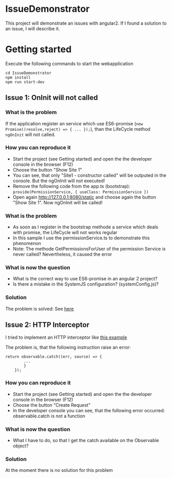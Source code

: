 # IssueDemonstrator

This project will demonstrate an issues with angular2. If I found a solution to an issue, I will describe it.

# Getting started

Execute the following commands to start the webapplication

```
cd IssueDemonstrator
npm install
npm run start-dev
```

## Issue 1: OnInit will not called 

### What is the problem
If the application register an service which use ES6-promise (```new Promise((resolve,reject) => { ... });```), than the LifeCycle method ```ngOnInit``` will not called.

### How you can reproduce it
- Start the project (see Getting started) and open the the developer console in the browser (F12)
- Choose the button "Show Site 1"
- You can see, that only "Site1 - constructor called" will be outputed in the console. But the ngOnInit will not executed!
- Remove the following code from the app.ts (bootstrap):  ```provide(PermissionService, { useClass: PermissionService })```
- Open again http://127.0.0.1:8080/static and choose again the button "Show Site 1". Now ngOnInit will be called!

### What is the problem
- As soon as I register in the bootstrap methode a service which deals with promise, the LifeCycle will not works regular
- In this sample I use the permissionService.ts to demonstrate this phenomenon
- Note: The methode GetPermissionsForUser of the permission Service is never called? Nevertheless, it caused the error

### What is now the question
- What is the correct way to use ES6-promise in an angular 2 project?
- Is there a mistake in the SystemJS configuration? (systemConfig.js)?

### Solution
The problem is solved: See [here](https://github.com/angular/angular/issues/8109)


## Issue 2: HTTP Interceptor 

I tried to implement an HTTP interceptor like [this example](https://www.illucit.com/blog/2016/03/angular2-http-authentication-interceptor/)

The problem is, that the following instruction raise an error:
 
``` 
return observable.catch((err, source) => {
        ...
        }  
    }); 
```

### How you can reproduce it
- Start the project (see Getting started) and open the the developer console in the browser (F12)
- Choose the button "Create Request"
- In the developer console you can see, that the following error occurred: observable.catch is not a function 

### What is now the question
- What I have to do, so that I get the catch available on the Observable object?

### Solution
At the moment there is no solution for this problem
